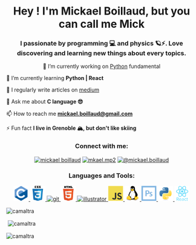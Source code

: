 <h1 align="center">Hey ! I'm Mickael Boillaud, but you can call me Mick</h1>
<h3 align="center">I passionate by programming 💻 and physics 🪐⚡️. Love discovering and learning new things about every topics.</h3>

<p align="center"> 
🔭 I’m currently working on <a href="https://github.com/Camaltra/holbertonschool-higher_level_programming">Python</a> fundamental

🌱 I’m currently learning **Python | React**

📝 I regularly write articles on [medium](https://medium.com/@mickael.boillaud)

💬 Ask me about **C language 😎**

📫 How to reach me **mickael.boillaud@gmail.com**

⚡ Fun fact **I live in Grenoble 🏔, but don't like skiing**
</p>

<h3 align="center">Connect with me:</h3>
<p align="center">
<a href="https://linkedin.com/in/mickael boillaud" target="blank"><img align="center" src="https://raw.githubusercontent.com/rahuldkjain/github-profile-readme-generator/master/src/images/icons/Social/linked-in-alt.svg" alt="mickael boillaud" height="30" width="40" /></a>
<a href="https://instagram.com/mkael.mp2" target="blank"><img align="center" src="https://raw.githubusercontent.com/rahuldkjain/github-profile-readme-generator/master/src/images/icons/Social/instagram.svg" alt="mkael.mp2" height="30" width="40" /></a>
<a href="https://medium.com/@mickael.boillaud" target="blank"><img align="center" src="https://raw.githubusercontent.com/rahuldkjain/github-profile-readme-generator/master/src/images/icons/Social/medium.svg" alt="@mickael.boillaud" height="30" width="40" /></a>
</p>

<h3 align="center">Languages and Tools:</h3>
<p align="center"> <a href="https://www.cprogramming.com/" target="_blank" rel="noreferrer"> <img src="https://raw.githubusercontent.com/devicons/devicon/master/icons/c/c-original.svg" alt="c" width="40" height="40"/> </a> <a href="https://www.w3schools.com/css/" target="_blank" rel="noreferrer"> <img src="https://raw.githubusercontent.com/devicons/devicon/master/icons/css3/css3-original-wordmark.svg" alt="css3" width="40" height="40"/> </a> <a href="https://git-scm.com/" target="_blank" rel="noreferrer"> <img src="https://www.vectorlogo.zone/logos/git-scm/git-scm-icon.svg" alt="git" width="40" height="40"/> </a> <a href="https://www.w3.org/html/" target="_blank" rel="noreferrer"> <img src="https://raw.githubusercontent.com/devicons/devicon/master/icons/html5/html5-original-wordmark.svg" alt="html5" width="40" height="40"/> </a> <a href="https://www.adobe.com/in/products/illustrator.html" target="_blank" rel="noreferrer"> <img src="https://www.vectorlogo.zone/logos/adobe_illustrator/adobe_illustrator-icon.svg" alt="illustrator" width="40" height="40"/> </a> <a href="https://developer.mozilla.org/en-US/docs/Web/JavaScript" target="_blank" rel="noreferrer"> <img src="https://raw.githubusercontent.com/devicons/devicon/master/icons/javascript/javascript-original.svg" alt="javascript" width="40" height="40"/> </a> <a href="https://www.linux.org/" target="_blank" rel="noreferrer"> <img src="https://raw.githubusercontent.com/devicons/devicon/master/icons/linux/linux-original.svg" alt="linux" width="40" height="40"/> </a> <a href="https://www.photoshop.com/en" target="_blank" rel="noreferrer"> <img src="https://raw.githubusercontent.com/devicons/devicon/master/icons/photoshop/photoshop-line.svg" alt="photoshop" width="40" height="40"/> </a> <a href="https://www.python.org" target="_blank" rel="noreferrer"> <img src="https://raw.githubusercontent.com/devicons/devicon/master/icons/python/python-original.svg" alt="python" width="40" height="40"/> </a> <a href="https://reactjs.org/" target="_blank" rel="noreferrer"> <img src="https://raw.githubusercontent.com/devicons/devicon/master/icons/react/react-original-wordmark.svg" alt="react" width="40" height="40"/> </a> </p>

<p><img align="center" src="https://github-readme-stats.vercel.app/api/top-langs?username=camaltra&show_icons=true&locale=en&layout=compact" alt="camaltra" /></p>

<p>&nbsp;<img align="center" src="https://github-readme-stats.vercel.app/api?username=camaltra&show_icons=true&locale=en" alt="camaltra" /></p>

<p><img align="center" src="https://github-readme-streak-stats.herokuapp.com/?user=camaltra&" alt="camaltra" /></p>
